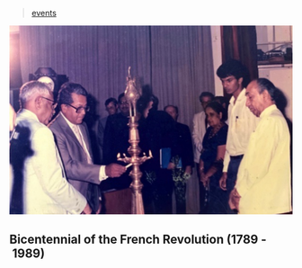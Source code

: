 > [events](../)

![photo](photos/french-89.png)

## Bicentennial of the French Revolution (1789&nbsp;-&nbsp;1989)
